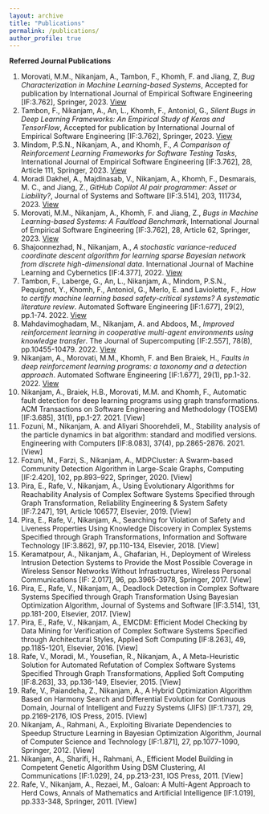 ```yaml
---
layout: archive
title: "Publications"
permalink: /publications/
author_profile: true
---
```


**Referred Journal Publications** 
1.	Morovati, M.M., Nikanjam, A., Tambon, F., Khomh, F. and Jiang, Z, _Bug Characterization in Machine Learning-based Systems_, Accepted for publication by International Journal of Empirical Software Engineering [IF:3.762], Springer, 2023. [View](https://arxiv.org/abs/2307.14512)
2.	Tambon, F., Nikanjam, A., An, L., Khomh, F., Antoniol, G., _Silent Bugs in Deep Learning Frameworks: An Empirical Study of Keras and TensorFlow_, Accepted for publication by International Journal of Empirical Software Engineering [IF:3.762], Springer, 2023. [View](https://arxiv.org/abs/2112.13314) 
3.	Mindom, P.S.N., Nikanjam, A., and Khomh, F., _A Comparison of Reinforcement Learning Frameworks for Software Testing Tasks_, International Journal of Empirical Software Engineering [IF:3.762], 28, Article 111, Springer, 2023. [View](https://link.springer.com/article/10.1007/s10664-023-10363-2)
4.	Moradi Dakhel, A., Majdinasab, V., Nikanjam, A., Khomh, F., Desmarais, M. C., and Jiang, Z., _GitHub Copilot AI pair programmer: Asset or Liability?_, Journal of Systems and Software [IF:3.514], 203, 111734, 2023. [View](https://www.sciencedirect.com/science/article/abs/pii/S0164121223001292)
5.	Morovati, M.M., Nikanjam, A., Khomh, F. and Jiang, Z., _Bugs in Machine Learning-based Systems: A Faultload Benchmark_, International Journal of Empirical Software Engineering [IF:3.762], 28, Article 62, Springer, 2023. [View](https://link.springer.com/article/10.1007/s10664-023-10291-1)
6.	Shajoonnezhad, N., Nikanjam, A., _A stochastic variance-reduced coordinate descent algorithm for learning sparse Bayesian network from discrete high-dimensional data_. International Journal of Machine Learning and Cybernetics [IF:4.377], 2022. [View](https://link.springer.com/article/10.1007/s13042-022-01674-9)
7.	Tambon, F., Laberge, G., An, L., Nikanjam, A., Mindom, P.S.N., Pequignot, Y., Khomh, F., Antoniol, G., Merlo, E. and Laviolette, F., _How to certify machine learning based safety-critical systems? A systematic literature review_. Automated Software Engineering [IF:1.677], 29(2), pp.1-74. 2022. [View](https://link.springer.com/article/10.1007/s10515-022-00337-x)
8.	Mahdavimoghadam, M., Nikanjam, A. and Abdoos, M., _Improved reinforcement learning in cooperative multi-agent environments using knowledge transfer_. The Journal of Supercomputing [IF:2.557], 78(8), pp.10455-10479. 2022. [View](https://link.springer.com/article/10.1007/s11227-022-04305-w)
9.	Nikanjam, A., Morovati, M.M., Khomh, F. and Ben Braiek, H., _Faults in deep reinforcement learning programs: a taxonomy and a detection approach_. Automated Software Engineering [IF:1.677], 29(1), pp.1-32. 2022. [View](https://link.springer.com/article/10.1007/s10515-021-00313-x)
10.	Nikanjam, A., Braiek, H.B., Morovati, M.M. and Khomh, F., Automatic fault detection for deep learning programs using graph transformations. ACM Transactions on Software Engineering and Methodology (TOSEM) [IF:3.685], 31(1), pp.1-27. 2021. [View]
11.	Fozuni, M., Nikanjam, A. and Aliyari Shoorehdeli, M., Stability analysis of the particle dynamics in bat algorithm: standard and modified versions. Engineering with Computers [IF:8.083], 37(4), pp.2865-2876. 2021. [View]
12.	Fozuni, M., Farzi, S., Nikanjam, A., MDPCluster: A Swarm-based Community Detection Algorithm in Large-Scale Graphs, Computing [IF:2.420], 102, pp.893–922, Springer, 2020. [View]
13.	Pira, E., Rafe, V., Nikanjam, A., Using Evolutionary Algorithms for Reachability Analysis of Complex Software Systems Specified through Graph Transformation, Reliability Engineering & System Safety [IF:7.247], 191, Article 106577, Elsevier, 2019. [View]
14.	Pira, E., Rafe, V., Nikanjam, A., Searching for Violation of Safety and Liveness Properties Using Knowledge Discovery in Complex Systems Specified through Graph Transformations, Information and Software Technology [IF:3.862], 97, pp.110-134, Elsevier, 2018. [View]
15.	Keramatpour, A., Nikanjam, A., Ghafarian, H., Deployment of Wireless Intrusion Detection Systems to Provide the Most Possible Coverage in Wireless Sensor Networks Without Infrastructures, Wireless Personal Communications [IF: 2.017], 96, pp.3965-3978, Springer, 2017. [View]
16.	Pira, E., Rafe, V., Nikanjam, A., Deadlock Detection in Complex Software Systems Specified through Graph Transformation Using Bayesian Optimization Algorithm, Journal of Systems and Software [IF:3.514], 131, pp.181-200, Elsevier, 2017. [View]
17.	Pira, E., Rafe, V., Nikanjam, A., EMCDM: Efficient Model Checking by Data Mining for Verification of Complex Software Systems Specified through Architectural Styles, Applied Soft Computing [IF:8.263], 49, pp.1185-1201, Elsevier, 2016. [View]
18.	Rafe, V., Moradi, M., Yousefian, R., Nikanjam, A., A Meta-Heuristic Solution for Automated Refutation of Complex Software Systems Specified Through Graph Transformations, Applied Soft Computing [IF:8.263], 33, pp.136-149, Elsevier, 2015. [View]
19.	Rafe, V., Paiandeha, Z., Nikanjam, A., A Hybrid Optimization Algorithm Based on Harmony Search and Differential Evolution for Continuous Domain, Journal of Intelligent and Fuzzy Systems (JIFS) [IF:1.737], 29, pp.2169-2176, IOS Press, 2015. [View]
20.	Nikanjam, A., Rahmani, A., Exploiting Bivariate Dependencies to Speedup Structure Learning in Bayesian Optimization Algorithm, Journal of Computer Science and Technology [IF:1.871], 27, pp.1077-1090, Springer, 2012. [View]
21.	Nikanjam, A., Sharifi, H., Rahmani, A., Efficient Model Building in Competent Genetic Algorithm Using DSM Clustering, AI Communications [IF:1.029], 24, pp.213-231, IOS Press, 2011. [View]
22.	Rafe, V., Nikanjam, A., Rezaei, M., Galoan: A Multi-Agent Approach to Herd Cows, Annals of Mathematics and Artificial Intelligence [IF:1.019], pp.333-348, Springer, 2011. [View]
